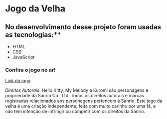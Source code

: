# Jogo da Velha

## No desenvolvimento desse projeto foram usadas as tecnologias:**
* HTML
* CSS
* JavaScript

### Confira o jogo no ar!
[Link do jogo](https://pamlotusia.github.io/tic-tac-toe/)


*Direitos Autorais*: Hello Kitty, My Melody e Kuromi são personagens e propriedade da Sanrio Co., Ltd. Todos os direitos autorais e marcas registradas relacionados aos personagens pertencem à Sanrio. Este jogo da velha é uma criação independente, feita com muito carinho por uma fã, e não tem intenção de infringir ou competir com os direitos da Sanrio.